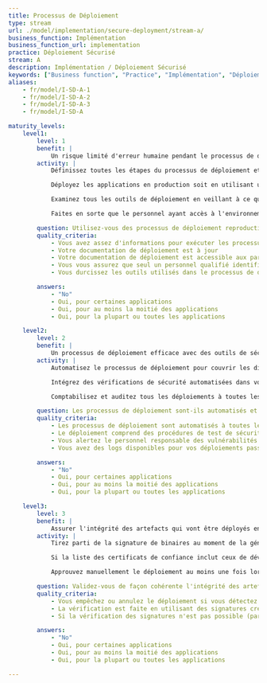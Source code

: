 ```yaml
---
title: Processus de Déploiement
type: stream
url: ./model/implementation/secure-deployment/stream-a/
business_function: Implémentation
business_function_url: implementation
practice: Déploiement Sécurisé
stream: A
description: Implémentation / Déploiement Sécurisé
keywords: ["Business function", "Practice", "Implémentation", "Déploiement Sécurisé"]
aliases:
    - fr/model/I-SD-A-1
    - fr/model/I-SD-A-2
    - fr/model/I-SD-A-3
    - fr/model/I-SD-A

maturity_levels:
    level1:
        level: 1
        benefit: |
            Un risque limité d'erreur humaine pendant le processus de déploiement minimisant les problèmes de sécurité
        activity: |
            Définissez toutes les étapes du processus de déploiement et découpez-le en un ensemble d'instructions claires devant être suivies soit par une personne, soit par un outillage automatisé. La définition du processus de déploiement devrait porter sur l'ensemble du processus de bout en bout afin qu'il puisse être suivi de façon cohérente à chaque fois et produise le même résultat. La définition est stockée de façon centralisée et est accessible à tout le personnel concerné. Ne stockez pas ou ne distribuez pas de multiples copies, certaines pouvant devenir obsolètes.

            Déployez les applications en production soit en utilisant un processus automatisé, soit manuellement par un personnel autre que les développeurs. Assurez-vous que les développeurs n'ont pas besoin d'un accès direct à l'environnement de production pour le déploiement d'applications.

            Examinez tous les outils de déploiement en veillant à ce qu'ils soient activement maintenus par les vendeurs et à jour avec les derniers correctifs de sécurité. Durcissez la configuration de chaque outil pour qu'il soit aligné avec les conseils des fournisseurs et avec les bonnes pratiques de l'industrie. Étant donné que la plupart de ces outils nécessitent un accès à l'environnement de production, leur sécurité est extrêmement critique. Assurez l'intégrité des outils eux-mêmes et des flux de travail qu'ils suivent, et configurez des règles d'accès à ces outils selon le principe des moindres privilèges.

            Faites en sorte que le personnel ayant accès à l'environnement de production reçoive un minimum de formation ou de certification pour garantir leurs compétences en la matière.

        question: Utilisez-vous des processus de déploiement reproductibles?
        quality_criteria:
            - Vous avez assez d'informations pour exécuter les processus de déploiement
            - Votre documentation de déploiement est à jour
            - Votre documentation de déploiement est accessible aux parties prenantes concernées
            - Vous vous assurez que seul un personnel qualifié identifié peut déclencher un déploiement
            - Vous durcissez les outils utilisés dans le processus de déploiement

        answers:
            - "No"
            - Oui, pour certaines applications
            - Oui, pour au moins la moitié des applications
            - Oui, pour la plupart ou toutes les applications

    level2:
        level: 2
        benefit: |
            Un processus de déploiement efficace avec des outils de sécurité intégrés
        activity: |
            Automatisez le processus de déploiement pour couvrir les différentes étapes, de sorte qu'aucune étape de configuration manuelle n'est nécessaire et que le risque d'erreur humaine isolée est éliminé. Assurez-vous et vérifiez que le déploiement est cohérent à travers toutes les étapes.

            Intégrez des vérifications de sécurité automatisées dans votre processus de déploiement, par ex. en utilisant des outils de test de sécurité d'analyse dynamique (DAST) et d'analyse de vulnérabilité. Vérifiez également l'intégrité des artefacts déployés là où cela a du sens. Enregistrez les résultats de ces tests de manière centralisée et prenez toutes les actions nécessaires. Assurez-vous que, dans le cas où des défauts seraient détectés, le personnel concerné est informé automatiquement. Dans le cas où des problèmes dépassant le niveau critique prédéfini sont identifiés, stoppez ou inversez le déploiement automatiquement, ou introduisez un flux d'approbation manuel séparé afin que la décision de déployer soit enregistrée, avec une explication de l'exception.

            Comptabilisez et auditez tous les déploiements à toutes les étapes. Ayez un système en place pour enregistrer chaque déploiement, y compris les informations sur qui l'a mené, la version du logiciel qui a été déployée, ainsi que toutes les variables pertinentes spécifiques au déploiement.

        question: Les processus de déploiement sont-ils automatisés et utilisent-ils des contrôles de sécurité?
        quality_criteria:
            - Les processus de déploiement sont automatisés à toutes les étapes
            - Le déploiement comprend des procédures de test de sécurité automatisées
            - Vous alertez le personnel responsable des vulnérabilités identifiées
            - Vous avez des logs disponibles pour vos déploiements passés pour une période de temps définie

        answers:
            - "No"
            - Oui, pour certaines applications
            - Oui, pour au moins la moitié des applications
            - Oui, pour la plupart ou toutes les applications

    level3:
        level: 3
        benefit: |
            Assurer l'intégrité des artefacts qui vont être déployés en production
        activity: |
            Tirez parti de la signature de binaires au moment de la génération et incluez une vérification automatique de l'intégrité du logiciel déployé en vérifiant ses signatures par rapport aux certificats de confiance. Cela peut inclure des binaires développés et générés en interne, ainsi que des artefacts tiers. Ne déployez pas d'artefact dont la signature ne peut pas être vérifiée, y compris ceux dont les certificats sont invalides ou ont expiré.

            Si la liste des certificats de confiance inclut ceux de développeurs tiers, vérifiez-les périodiquement et de les maintenez leur conformité avec la gouvernance générale de l’organisation concernant les fournisseurs tiers de confiance.

            Approuvez manuellement le déploiement au moins une fois lors d'un déploiement automatisé. Chaque fois qu'un test humain est beaucoup plus précis qu'un test automatisé pendant le déploiement, optez pour cette option.

        question: Validez-vous de façon cohérente l'intégrité des artefacts déployés ?
        quality_criteria:
            - Vous empêchez ou annulez le déploiement si vous détectez une rupture d'intégrité
            - La vérification est faite en utilisant des signatures créées pendant la phase de génération
            - Si la vérification des signatures n'est pas possible (par exemple dans le cas d'un logiciel généré en externe), vous introduisez des mesures compensatoires

        answers:
            - "No"
            - Oui, pour certaines applications
            - Oui, pour au moins la moitié des applications
            - Oui, pour la plupart ou toutes les applications

---
```

